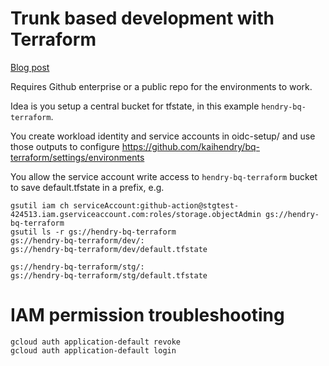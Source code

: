 # Trunk based development with Terraform

[Blog post](https://dabase.com/blog/2024/github-action-trunk/)

Requires Github enterprise or a public repo for the environments to work.

Idea is you setup a central bucket for tfstate, in this example `hendry-bq-terraform`.

You create workload identity and service accounts in oidc-setup/ and use those outputs to configure https://github.com/kaihendry/bq-terraform/settings/environments

You allow the service account write access to `hendry-bq-terraform` bucket to save default.tfstate in a prefix, e.g.

    gsutil iam ch serviceAccount:github-action@stgtest-424513.iam.gserviceaccount.com:roles/storage.objectAdmin gs://hendry-bq-terraform
    gsutil ls -r gs://hendry-bq-terraform
    gs://hendry-bq-terraform/dev/:
    gs://hendry-bq-terraform/dev/default.tfstate

    gs://hendry-bq-terraform/stg/:
    gs://hendry-bq-terraform/stg/default.tfstate

# IAM permission troubleshooting

    gcloud auth application-default revoke
    gcloud auth application-default login
